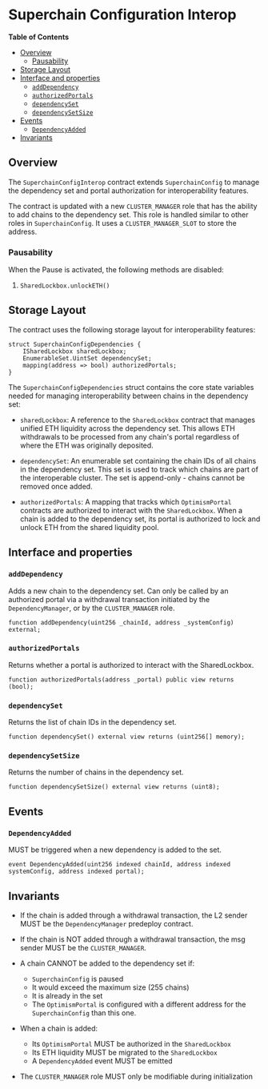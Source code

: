 # Superchain Configuration Interop

<!-- START doctoc generated TOC please keep comment here to allow auto update -->
<!-- DON'T EDIT THIS SECTION, INSTEAD RE-RUN doctoc TO UPDATE -->
**Table of Contents**

- [Overview](#overview)
  - [Pausability](#pausability)
- [Storage Layout](#storage-layout)
- [Interface and properties](#interface-and-properties)
  - [`addDependency`](#adddependency)
  - [`authorizedPortals`](#authorizedportals)
  - [`dependencySet`](#dependencyset)
  - [`dependencySetSize`](#dependencysetsize)
- [Events](#events)
  - [`DependencyAdded`](#dependencyadded)
- [Invariants](#invariants)

<!-- END doctoc generated TOC please keep comment here to allow auto update -->

## Overview

The `SuperchainConfigInterop` contract extends `SuperchainConfig` to manage the dependency set and portal authorization
for interoperability features.

The contract is updated with a new `CLUSTER_MANAGER` role that has the ability to add chains to the dependency set.
This role is handled similar to other roles in `SuperchainConfig`. It uses a `CLUSTER_MANAGER_SLOT` to store the address.

### Pausability

When the Pause is activated, the following methods are disabled:

1. `SharedLockbox.unlockETH()`

## Storage Layout

The contract uses the following storage layout for interoperability features:

```solidity
struct SuperchainConfigDependencies {
    ISharedLockbox sharedLockbox;
    EnumerableSet.UintSet dependencySet;
    mapping(address => bool) authorizedPortals;
}
```

The `SuperchainConfigDependencies` struct contains the core state variables needed for managing interoperability
between chains in the dependency set:

- `sharedLockbox`: A reference to the `SharedLockbox` contract that manages unified ETH liquidity across the dependency set.
  This allows ETH withdrawals to be processed from any chain's portal regardless of where the ETH was originally deposited.

- `dependencySet`: An enumerable set containing the chain IDs of all chains in the dependency set.
  This set is used to track which chains are part of the interoperable cluster.
  The set is append-only - chains cannot be removed once added.

- `authorizedPortals`: A mapping that tracks which `OptimismPortal` contracts are authorized to interact
  with the `SharedLockbox`.
  When a chain is added to the dependency set, its portal is authorized to lock and unlock ETH from
  the shared liquidity pool.

## Interface and properties

### `addDependency`

Adds a new chain to the dependency set. Can only be called by an authorized portal via a withdrawal transaction
initiated by the `DependencyManager`, or by the `CLUSTER_MANAGER` role.

```solidity
function addDependency(uint256 _chainId, address _systemConfig) external;
```

### `authorizedPortals`

Returns whether a portal is authorized to interact with the SharedLockbox.

```solidity
function authorizedPortals(address _portal) public view returns (bool);
```

### `dependencySet`

Returns the list of chain IDs in the dependency set.

```solidity
function dependencySet() external view returns (uint256[] memory);
```

### `dependencySetSize`

Returns the number of chains in the dependency set.

```solidity
function dependencySetSize() external view returns (uint8);
```

## Events

### `DependencyAdded`

MUST be triggered when a new dependency is added to the set.

```solidity
event DependencyAdded(uint256 indexed chainId, address indexed systemConfig, address indexed portal);
```

## Invariants


- If the chain is added through a withdrawal transaction, the L2 sender MUST be the `DependencyManager` predeploy contract.

- If the chain is NOT added through a withdrawal transaction, the msg sender MUST be the `CLUSTER_MANAGER`.

- A chain CANNOT be added to the dependency set if:

  - `SuperchainConfig` is paused
  - It would exceed the maximum size (255 chains)
  - It is already in the set
  - The `OptimismPortal` is configured with a different address for the `SuperchainConfig` than this one.

- When a chain is added:

  - Its `OptimismPortal` MUST be authorized in the `SharedLockbox`
  - Its ETH liquidity MUST be migrated to the `SharedLockbox`
  - A `DependencyAdded` event MUST be emitted

- The `CLUSTER_MANAGER` role MUST only be modifiable during initialization

